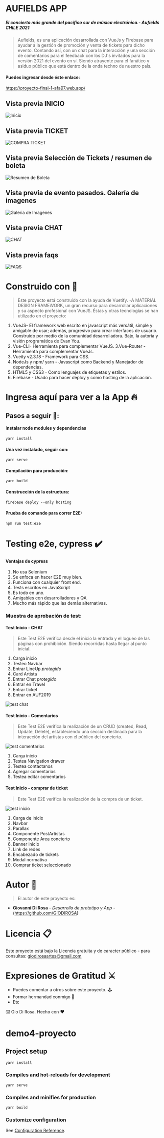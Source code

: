 # AUFIELDS APP

##### El concierto más grande del pacífico sur de música electrónica.- Aufields CHILE 2021

> Aufields, es una aplicación desarrollada con VueJs y Firebase para ayudar a la gestión de promoción y venta de tickets para dicho evento. Contando así, con un chat para la interacción y una sección de comentarios para el feedback con los DJ´s invitados para la versión 2021 del evento en sí. Siendo atrayente para el fanático y asiduo público que está dentro de la onda techno de nuestro país.

#### Puedes ingresar desde éste enlace:

https://proyecto-final-1-afa97.web.app/

## Vista previa INICIO

![Inicio](https://firebasestorage.googleapis.com/v0/b/proyecto-final-1-afa97.appspot.com/o/readme%2Fscreen01.png?alt=media&token=ac05ee1e-af2b-492f-8558-641b8a168606 "Vista de inicio")

## Vista previa TICKET

![COMPRA TICKET](https://firebasestorage.googleapis.com/v0/b/proyecto-final-1-afa97.appspot.com/o/readme%2Fscreen02.png?alt=media&token=3b803627-4122-4361-a4a6-194a7cd88f13 "Vista de tickets")

## Vista previa Selección de Tickets / resumen de boleta

![Resumen de Boleta](https://firebasestorage.googleapis.com/v0/b/proyecto-final-1-afa97.appspot.com/o/readme%2Fscreen03.png?alt=media&token=aa34c112-c3fe-46d2-a376-dd4fa92089b8g "Vista de resumen de boleta")

## Vista previa de evento pasados. Galería de imagenes

![Galeria de Imagenes](https://firebasestorage.googleapis.com/v0/b/proyecto-final-1-afa97.appspot.com/o/readme%2Fscreen04.png?alt=media&token=9f3e42a4-8662-45a1-a217-c821d17456f7 "Vista de concierto pasado")

## Vista previa CHAT

![CHAT](https://firebasestorage.googleapis.com/v0/b/proyecto-final-1-afa97.appspot.com/o/readme%2Fscreen06.png?alt=media&token=265ff0fb-52a5-4eb4-8c6a-eb26bb269adc "Vista de chat")

## Vista previa faqs

![FAQS](https://firebasestorage.googleapis.com/v0/b/proyecto-final-1-afa97.appspot.com/o/readme%2Fscreen09.png?alt=media&token=3beec36d-1953-4f50-b2e2-6874e2da6f2c "Vista de faqs")

# Construido con 🔧

> Este proyecto está construido con la ayuda de Vuetify. -A MATERIAL DESIGN FRAMEWORK, un gran recurso para desarrollar aplicaciones y su aspecto profesional con VueJS. Éstas y otras tecnologías se han utilizado en el proyecto:

1. VueJS- El framework web escrito en javascript más versátil, simple y amigable de usar; además, progresivo para crear interfaces de usuario. Construido por medio de la comunidad desarrolladora. Bajo, la autoria y visión programática de Evan You.
2. Vue-CLI- Herramienta para complementar VueJS.
   3.Vue-Router - Herramienta para complementar VueJs.
3. Vueity v2.3.18 - Framework para CSS.
4. NodeJs y npm/ yarn - Javascript como Backend y Manejador de dependencias.
5. HTML5 y CSS3 - Como lenguajes de etiquetas y estilos.
6. Firebase - Usado para hacer deploy y como hosting de la aplicación.

# Ingresa aquí para ver a la App 🔥

## Pasos a seguir 📄:

#### Instalar node modules y dependencias

```
yarn install
```

#### Una vez instalado, seguir con:

```
yarn serve
```

#### Compilación para producción:

```
yarn build
```

#### Construcción de la estructura:

```
firebase deploy --only hosting
```

#### Prueba de comando para correr E2E:

```
npm run test:e2e
```

# Testing e2e, **cypress** ✔️

#### Ventajas de cypress

1. No usa Selenium
2. Se enfoca en hacer E2E muy bien.
3. Funciona con cualquier front end.
4. Tests escritos en JavaScript
5. Es todo en uno.
6. Amigables con desarrolladores y QA
7. Mucho más rápido que las demás alternativas.

### Muestra de aprobación de test:

#### Test Inicio - CHAT

> Este Test E2E verifica desde el inicio la entrada y el logueo de las páginas con prohibición. Siendo recorridas hasta llegar al punto inicial.

1. Carga inicio
2. Testeo Navbar
3. Entrar LineUp _protegido_
4. Card Artista
5. Entrar Chat _protegido_
6. Entrar en Travel
7. Entrar ticket
8. Entrar en AUF2019

![test chat](https://firebasestorage.googleapis.com/v0/b/proyecto-final-1-afa97.appspot.com/o/testE2E%2Fchat.png?alt=media&token=45c7f75a-b540-435d-a969-be99f2436092 "Test de chat desde inicio")

#### Test Inicio - Comentarios

> Este Test E2E verifica la realización de un CRUD (created, Read, Update, Delete), estableciendo una sección destinada para la interacción del artistas con el público del concierto.

![test comentarios](https://firebasestorage.googleapis.com/v0/b/proyecto-final-1-afa97.appspot.com/o/testE2E%2Fcomentarios-crud.png?alt=media&token=2b18afb3-58ba-4380-9739-a8819582a922 "Test de comentarios desde inicio")

1. Carga inicio
2. Testea Navigation drawer
3. Testea contactanos
4. Agregar comentarios
5. Testea editar comentarios

#### Test Inicio - comprar de ticket

> Este Test E2E verifica la realización de la compra de un ticket.

![test inicio](https://firebasestorage.googleapis.com/v0/b/proyecto-final-1-afa97.appspot.com/o/testE2E%2Finicio-compra-ticket.png?alt=media&token=1efa0b86-604f-446e-98d9-b6e61155d1ff "Test de compra de ticket desde inicio")

1. Carga de inicio
2. Navbar
3. Parallax
4. Componente PostArtistas
5. Componente Area concierto
6. Banner inicio
7. Link de redes
8. Encabezado de tickets
9. Modal normativa
10. Comprar ticket seleccionado

# Autor 💊

> El autor de este proyecto es:

- **Giovanni Di Rosa** - _*Desarrollo de prototipo y App*_ - (https://github.com/GIODIROSA)

# Licencia 📋

Este proyecto está bajo la Licencia gratuita y de caracter público - para consultas: giodirosaartes@gmail.com

# Expresiones de Gratitud ⚔️

- Puedes comentar a otros sobre este proyecto. 🕹️
- Formar hermandad conmigo 🔫
- Etc

⌨️ Gio Di Rosa. Hecho con ❤️

# demo4-proyecto

## Project setup

```
yarn install
```

### Compiles and hot-reloads for development

```
yarn serve
```

### Compiles and minifies for production

```
yarn build
```

### Customize configuration

See [Configuration Reference](https://cli.vuejs.org/config/).
